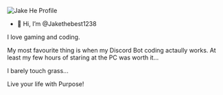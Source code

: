 ![Jake He Profile](https://raw.githubusercontent.com/Jakethebest1238/Jakethebest1238/main/Jake%20He%20logo%20572021.png=250x250)



- 👋 Hi, I’m @Jakethebest1238

I love gaming and coding.

My most favourite thing is when my Discord Bot coding actaully works. At least my few hours of staring at the PC was worth it...

I barely touch grass...  

Live your life with Purpose!
